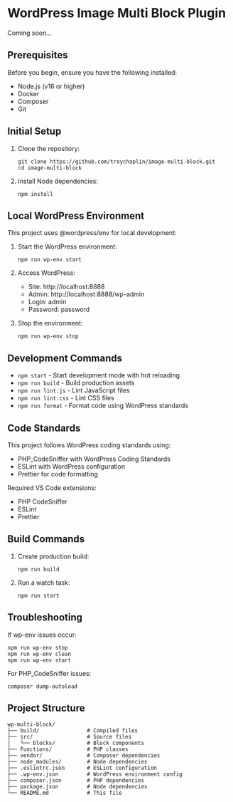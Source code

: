 # WordPress Image Multi Block Plugin

Coming soon...

## Prerequisites

Before you begin, ensure you have the following installed:
- Node.js (v16 or higher)
- Docker
- Composer
- Git

## Initial Setup

1. Clone the repository:
   ```
   git clone https://github.com/troychaplin/image-multi-block.git
   cd image-multi-block
   ```

2. Install Node dependencies:
   ```
   npm install
   ```

## Local WordPress Environment

This project uses @wordpress/env for local development:

1. Start the WordPress environment:
   ```
   npm run wp-env start
   ```

2. Access WordPress:
   - Site: http://localhost:8888
   - Admin: http://localhost:8888/wp-admin
   - Login: admin
   - Password: password

3. Stop the environment:
   ```
   npm run wp-env stop
   ```

## Development Commands

- `npm start` - Start development mode with hot reloading
- `npm run build` - Build production assets
- `npm run lint:js` - Lint JavaScript files
- `npm run lint:css` - Lint CSS files
- `npm run format` - Format code using WordPress standards

## Code Standards

This project follows WordPress coding standards using:
- PHP_CodeSniffer with WordPress Coding Standards
- ESLint with WordPress configuration
- Prettier for code formatting

Required VS Code extensions:
- PHP CodeSniffer
- ESLint
- Prettier

## Build Commands

1. Create production build:
   ```
   npm run build
   ```

2. Run a watch task:
   ```
   npm run start
   ```

## Troubleshooting

If wp-env issues occur:
   ```
   npm run wp-env stop
   npm run wp-env clean
   npm run wp-env start
   ```

For PHP_CodeSniffer issues:
   ```
   composer dump-autoload
   ```

## Project Structure

```
wp-multi-block/
├── build/               # Compiled files
├── src/                 # Source files
│   └── blocks/          # Block components
├── Functions/           # PHP classes
├── vendor/              # Composer dependencies
├── node_modules/        # Node dependencies
├── .eslintrc.json       # ESLint configuration
├── .wp-env.json         # WordPress environment config
├── composer.json        # PHP dependencies
├── package.json         # Node dependencies
└── README.md            # This file
```